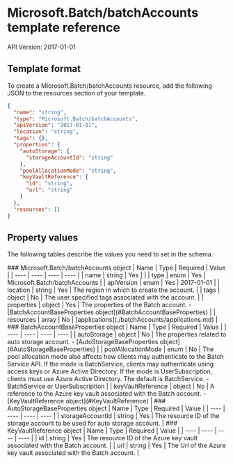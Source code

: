 # Microsoft.Batch/batchAccounts template reference
API Version: 2017-01-01
## Template format

To create a Microsoft.Batch/batchAccounts resource, add the following JSON to the resources section of your template.

```json
{
  "name": "string",
  "type": "Microsoft.Batch/batchAccounts",
  "apiVersion": "2017-01-01",
  "location": "string",
  "tags": {},
  "properties": {
    "autoStorage": {
      "storageAccountId": "string"
    },
    "poolAllocationMode": "string",
    "keyVaultReference": {
      "id": "string",
      "url": "string"
    }
  },
  "resources": []
}
```
## Property values

The following tables describe the values you need to set in the schema.

<a id="Microsoft.Batch/batchAccounts" />
### Microsoft.Batch/batchAccounts object
|  Name | Type | Required | Value |
|  ---- | ---- | ---- | ---- |
|  name | string | Yes |  |
|  type | enum | Yes | Microsoft.Batch/batchAccounts |
|  apiVersion | enum | Yes | 2017-01-01 |
|  location | string | Yes | The region in which to create the account. |
|  tags | object | No | The user specified tags associated with the account. |
|  properties | object | Yes | The properties of the Batch account. - [BatchAccountBaseProperties object](#BatchAccountBaseProperties) |
|  resources | array | No | [applications](./batchAccounts/applications.md) |


<a id="BatchAccountBaseProperties" />
### BatchAccountBaseProperties object
|  Name | Type | Required | Value |
|  ---- | ---- | ---- | ---- |
|  autoStorage | object | No | The properties related to auto storage account. - [AutoStorageBaseProperties object](#AutoStorageBaseProperties) |
|  poolAllocationMode | enum | No | The pool allocation mode also affects how clients may authenticate to the Batch Service API. If the mode is BatchService, clients may authenticate using access keys or Azure Active Directory. If the mode is UserSubscription, clients must use Azure Active Directory. The default is BatchService. - BatchService or UserSubscription |
|  keyVaultReference | object | No | A reference to the Azure key vault associated with the Batch account. - [KeyVaultReference object](#KeyVaultReference) |


<a id="AutoStorageBaseProperties" />
### AutoStorageBaseProperties object
|  Name | Type | Required | Value |
|  ---- | ---- | ---- | ---- |
|  storageAccountId | string | Yes | The resource ID of the storage account to be used for auto storage account. |


<a id="KeyVaultReference" />
### KeyVaultReference object
|  Name | Type | Required | Value |
|  ---- | ---- | ---- | ---- |
|  id | string | Yes | The resource ID of the Azure key vault associated with the Batch account. |
|  url | string | Yes | The Url of the Azure key vault associated with the Batch account. |

